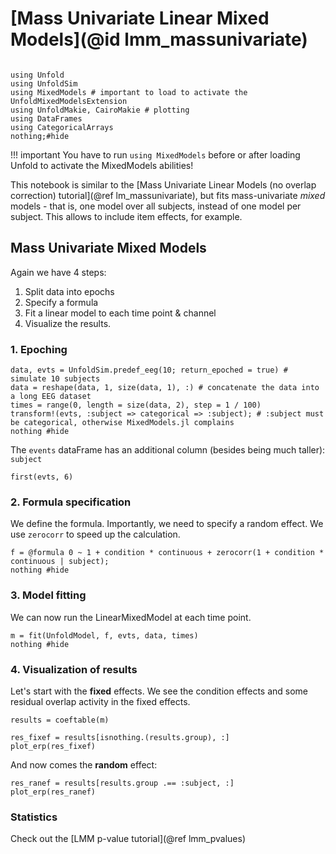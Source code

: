 # [Mass Univariate Linear Mixed Models](@id lmm_massunivariate)

```@example Main

using Unfold
using UnfoldSim
using MixedModels # important to load to activate the UnfoldMixedModelsExtension
using UnfoldMakie, CairoMakie # plotting
using DataFrames
using CategoricalArrays
nothing;#hide
```

!!! important
    You have to run `using MixedModels` before or after loading Unfold to activate the MixedModels abilities!

This notebook is similar to the [Mass Univariate Linear Models (no overlap correction) tutorial](@ref lm_massunivariate), but fits mass-univariate *mixed* models - that is, one model over all subjects, instead of one model per subject. This allows to include item effects, for example.

## Mass Univariate **Mixed** Models

Again we have 4 steps:

1. Split data into epochs
2. Specify a formula
3. Fit a linear model to each time point & channel
4. Visualize the results.

### 1. Epoching

```@example Main
data, evts = UnfoldSim.predef_eeg(10; return_epoched = true) # simulate 10 subjects
data = reshape(data, 1, size(data, 1), :) # concatenate the data into a long EEG dataset
times = range(0, length = size(data, 2), step = 1 / 100)
transform!(evts, :subject => categorical => :subject); # :subject must be categorical, otherwise MixedModels.jl complains
nothing #hide
```

The `events` dataFrame has an additional column (besides being much taller): `subject`

```@example Main
first(evts, 6)
```

### 2. Formula specification

We define the formula. Importantly, we need to specify a random effect. We use `zerocorr` to speed up the calculation.

```@example Main
f = @formula 0 ~ 1 + condition * continuous + zerocorr(1 + condition * continuous | subject);
nothing #hide
```

### 3. Model fitting

We can now run the LinearMixedModel at each time point.

```@example Main
m = fit(UnfoldModel, f, evts, data, times)
nothing #hide
```

### 4. Visualization of results

Let's start with the **fixed** effects.
We see the condition effects and some residual overlap activity in the fixed effects.

```@example Main
results = coeftable(m)

res_fixef = results[isnothing.(results.group), :]
plot_erp(res_fixef)
```

And now comes the **random** effect:

```@example Main
res_ranef = results[results.group .== :subject, :]
plot_erp(res_ranef)
```

### Statistics

Check out the [LMM p-value tutorial](@ref lmm_pvalues)
